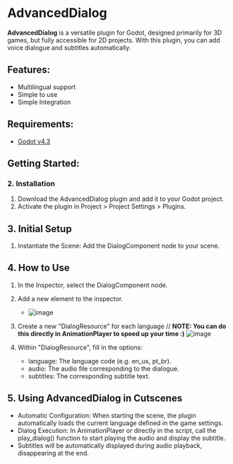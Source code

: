 # AdvancedDialog

**AdvancedDialog** is a versatile plugin for Godot, designed primarily for 3D games, but fully accessible for 2D projects. With this plugin, you can add voice dialogue and subtitles automatically.

## Features:

- Multilingual support
- Simple to use
- Simple Integration

## Requirements:
 - [Godot v4.3](https://godotengine.org/download/archive/4.3-rc3)

## Getting Started:

### 2. Installation
1. Download the AdvancedDialog plugin and add it to your Godot project.
2. Activate the plugin in Project > Project Settings > Plugins.

## 3. Initial Setup
 1. Instantiate the Scene: Add the DialogComponent node to your scene.

## 4. How to Use
 1. In the Inspector, select the DialogComponent node.
 2. Add a new element to the inspector.
    - ![image](https://github.com/user-attachments/assets/fab6a2bb-76dd-4980-8b05-69ef40655f9a)
 4. Create a new "DialogResource" for each language // **NOTE: You can do this directly in AnimationPlayer to speed up your time :)**
![image](https://github.com/user-attachments/assets/cbdaeacb-e572-4ed6-9e4b-f3b0d20106ff)

 6. Within "DialogResource", fill in the options:
    - language: The language code (e.g. en_us, pt_br).
    - audio: The audio file corresponding to the dialogue.
    - subtitles: The corresponding subtitle text. 

## 5. Using AdvancedDialog in Cutscenes
 - Automatic Configuration: When starting the scene, the plugin automatically loads the current language defined in the game settings.
 - Dialog Execution: In AnimationPlayer or directly in the script, call the play_dialog() function to start playing the audio and display the subtitle.
 - Subtitles will be automatically displayed during audio playback, disappearing at the end.
